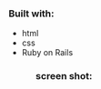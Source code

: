 <h3>Built with:</h3>
<ul>
  <li>html</li>
  <li>css</li>
  <li>Ruby on Rails</li>
<ul>
  <h3>screen shot:</h3>

